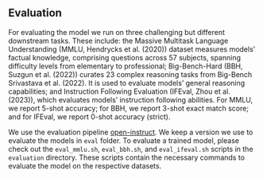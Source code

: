 ## Evaluation

For evaluating the model we run on three challenging but different downstream tasks. These include: the Massive Multitask Language Understanding (MMLU, Hendrycks et al. (2020)) dataset measures models’ factual knowledge, comprising questions across 57 subjects, spanning difficulty levels from elementary to professional; Big-Bench-Hard (BBH, Suzgun et al. (2022)) curates 23 complex reasoning tasks from Big-Bench Srivastava et al. (2022). It is used to evaluate models’ general reasoning capabilities; and Instruction Following Evaluation (IFEval, Zhou et al. (2023)), which evaluates models’ instruction following abilities. For MMLU, we report 5-shot accuracy; for BBH, we report 3-shot exact match score; and for IFEval, we report 0-shot accuracy (strict).


We use the evaluation pipeline [open-instruct](https://github.com/allenai/open-instruct/tree/main/eval). We keep a version we use to evaluate the models in `eval` folder. To evaluate a trained model, please check out the `eval_mmlu.sh`, `eval_bbh.sh`, and `eval_ifeval.sh` scripts in the `evaluation` directory. These scripts contain the necessary commands to evaluate the model on the respective datasets. 